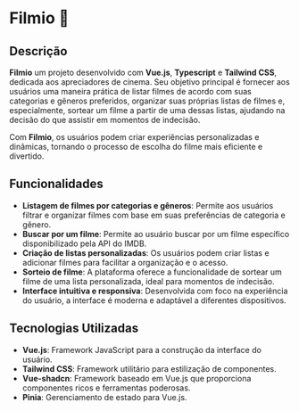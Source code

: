 # Filmio 🎥

## Descrição

**Filmio** um projeto desenvolvido com **Vue.js**, **Typescript** e **Tailwind CSS**, dedicada aos apreciadores de cinema. Seu objetivo principal é fornecer aos usuários uma maneira prática de listar filmes de acordo com suas categorias e gêneros preferidos, organizar suas próprias listas de filmes e, especialmente, sortear um filme a partir de uma dessas listas, ajudando na decisão do que assistir em momentos de indecisão.

Com **Filmio**, os usuários podem criar experiências personalizadas e dinâmicas, tornando o processo de escolha do filme mais eficiente e divertido.

## Funcionalidades

- **Listagem de filmes por categorias e gêneros**: Permite aos usuários filtrar e organizar filmes com base em suas preferências de categoria e gênero.
- **Buscar por um filme**: Permite ao usuário buscar por um filme específico disponibilizado pela API do IMDB. 
- **Criação de listas personalizadas**: Os usuários podem criar listas e adicionar filmes para facilitar a organização e o acesso.
- **Sorteio de filme**: A plataforma oferece a funcionalidade de sortear um filme de uma lista personalizada, ideal para momentos de indecisão.
- **Interface intuitiva e responsiva**: Desenvolvida com foco na experiência do usuário, a interface é moderna e adaptável a diferentes dispositivos.


## Tecnologias Utilizadas

- **Vue.js**: Framework JavaScript para a construção da interface do usuário.
- **Tailwind CSS**: Framework utilitário para estilização de componentes.
- **Vue-shadcn**: Framework baseado em Vue.js que proporciona componentes ricos e ferramentas poderosas.
- **Pinia**: Gerenciamento de estado para Vue.js.
